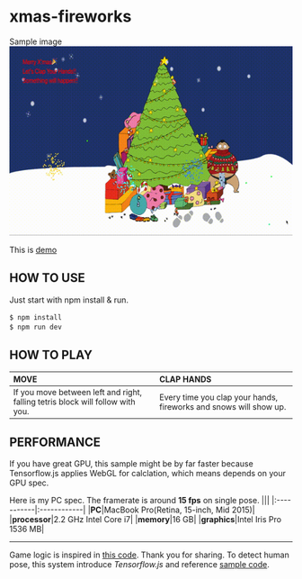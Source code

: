 # xmas-fireworks
Sample image
![サンプル](assets/img/sample.gif)

This is [demo](https://xmas-fireworks.herokuapp.com/)

## HOW TO USE
Just start with npm install & run.
``` bash
$ npm install
$ npm run dev
```

## HOW TO PLAY
| MOVE | CLAP HANDS |
|:-----------|:------------|
| If you move between left and right, falling tetris block will follow with you.| Every time you clap your hands, fireworks and snows will show up. |

## PERFORMANCE
If you have great GPU, this sample might be by far faster because Tensorflow.js applies WebGL for calclation, which means depends on your GPU spec.

Here is my PC spec. The framerate is around **15 fps** on single pose.
|||
|:-----------|:------------|
|**PC**|MacBook Pro(Retina, 15-inch, Mid 2015)|
|**processor**|2.2 GHz Intel Core i7|
|**memory**|16 GB|
|**graphics**|Intel Iris Pro 1536 MB|

---

Game logic is inspired in [this code](https://github.com/CodingTrain/website/tree/master/CodingChallenges/CC_027_FireWorks). Thank you for sharing.
To detect human pose, this system introduce *Tensorflow.js* and reference [sample code](https://developers.gnavi.co.jp/entry/posenet/hasegawa).
